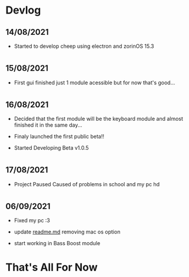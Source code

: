 # Devlog

## 14/08/2021

- Started to develop cheep using electron and zorinOS 15.3

#

## 15/08/2021

- First gui finished just 1 module acessible but for now that's good...

#

## 16/08/2021

- Decided that the first module will be the keyboard module and almost finished it in the same day...

- Finaly launched the first public beta!!

- Started Developing Beta v1.0.5

#

## 17/08/2021

- Project Paused Caused of problems in school and my pc hd

#

## 06/09/2021

- Fixed my pc :3

- update [readme.md](https://github.com/LuanderFarias/Cheep/blob/main/README.md) removing mac os option

- start working in Bass Boost module
#

# That's All For Now
